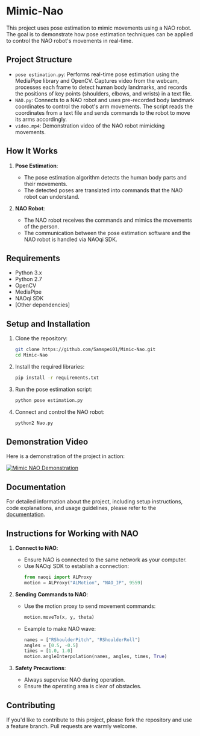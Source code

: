# Mimic-Nao

This project uses pose estimation to mimic movements using a NAO robot. The goal is to demonstrate how pose estimation techniques can be applied to control the NAO robot's movements in real-time.

## Project Structure

- `pose estimation.py`: Performs real-time pose estimation using the MediaPipe library and OpenCV. Captures video from the webcam, processes each frame to detect human body landmarks, and records the positions of key points (shoulders, elbows, and wrists) in a text file.
- `NAO.py`: Connects to a NAO robot and uses pre-recorded body landmark coordinates to control the robot's arm movements. The script reads the coordinates from a text file and sends commands to the robot to move its arms accordingly.
- `video.mp4`: Demonstration video of the NAO robot mimicking movements.

## How It Works

1. **Pose Estimation**: 
    - The pose estimation algorithm detects the human body parts and their movements.
    - The detected poses are translated into commands that the NAO robot can understand.

2. **NAO Robot**:
    - The NAO robot receives the commands and mimics the movements of the person.
    - The communication between the pose estimation software and the NAO robot is handled via NAOqi SDK.

## Requirements

- Python 3.x
- Python 2.7
- OpenCV
- MediaPipe
- NAOqi SDK
- [Other dependencies]

## Setup and Installation

1. Clone the repository:
    ```bash
    git clone https://github.com/Samspei01/Mimic-Nao.git
    cd Mimic-Nao
    ```

2. Install the required libraries:
    ```bash
    pip install -r requirements.txt
    ```

3. Run the pose estimation script:
    ```bash
    python pose estimation.py
    ```

4. Connect and control the NAO robot:
    ```bash
    python2 Nao.py
    ```

## Demonstration Video

Here is a demonstration of the project in action:

[![Mimic NAO Demonstration](https://vimeo.com/965895468?share=copy)](https://vimeo.com/965895468)


## Documentation

For detailed information about the project, including setup instructions, code explanations, and usage guidelines, please refer to the [documentation](Mimic_Nao.pdf).

## Instructions for Working with NAO

1. **Connect to NAO**:
    - Ensure NAO is connected to the same network as your computer.
    - Use NAOqi SDK to establish a connection:
      ```python
      from naoqi import ALProxy
      motion = ALProxy("ALMotion", "NAO_IP", 9559)
      ```

2. **Sending Commands to NAO**:
    - Use the motion proxy to send movement commands:
      ```python
      motion.moveTo(x, y, theta)
      ```
    - Example to make NAO wave:
      ```python
      names = ["RShoulderPitch", "RShoulderRoll"]
      angles = [0.5, -0.5]
      times = [1.0, 1.0]
      motion.angleInterpolation(names, angles, times, True)
      ```

3. **Safety Precautions**:
    - Always supervise NAO during operation.
    - Ensure the operating area is clear of obstacles.

## Contributing

If you'd like to contribute to this project, please fork the repository and use a feature branch. Pull requests are warmly welcome.
